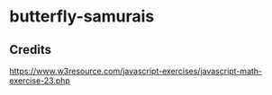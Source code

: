 # butterfly-samurais

## Credits

<https://www.w3resource.com/javascript-exercises/javascript-math-exercise-23.php>
